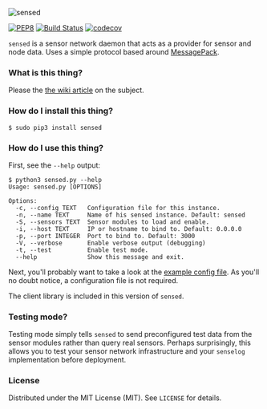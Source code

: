 ![sensed](https://raw.githubusercontent.com/sli/sensed/gh-pages/logo.png)

[![PEP8](https://img.shields.io/badge/code%20style-pep8-orange.svg)](https://www.python.org/dev/peps/pep-0008/) [![Build Status](https://travis-ci.org/sli/sensed.svg?branch=master)](https://travis-ci.org/sli/sensed) [![codecov](https://codecov.io/gh/sli/sensed/branch/master/graph/badge.svg)](https://codecov.io/gh/sli/sensed)

`sensed` is a sensor network daemon that acts as a provider for sensor and node data. Uses a simple protocol based around [MessagePack](http://msgpack.org/).

### What is this thing?

Please the [the wiki article](https://github.com/sli/sensed/wiki/What-is-sensed%3F) on the subject.


### How do I install this thing?

    $ sudo pip3 install sensed

### How do I use this thing?

First, see the `--help` output:

    $ python3 sensed.py --help
    Usage: sensed.py [OPTIONS]

    Options:
      -c, --config TEXT   Configuration file for this instance.
      -n, --name TEXT     Name of his sensed instance. Default: sensed
      -S, --sensors TEXT  Sensor modules to load and enable.
      -i, --host TEXT     IP or hostname to bind to. Default: 0.0.0.0
      -p, --port INTEGER  Port to bind to. Default: 3000
      -V, --verbose       Enable verbose output (debugging)
      -t, --test          Enable test mode.
      --help              Show this message and exit.

Next, you'll probably want to take a look at the [example config file](https://github.com/sli/sensed/blob/python-module/docs/config.sample.json). As you'll no doubt notice, a configuration file is not required.

The client library is included in this version of `sensed`.

### Testing mode?

Testing mode simply tells `sensed` to send preconfigured test data from the sensor modules rather than query real sensors. Perhaps surprisingly, this allows you to test your sensor network infrastructure and your `senselog` implementation before deployment.

### License

Distributed under the MIT License (MIT). See `LICENSE` for details.
